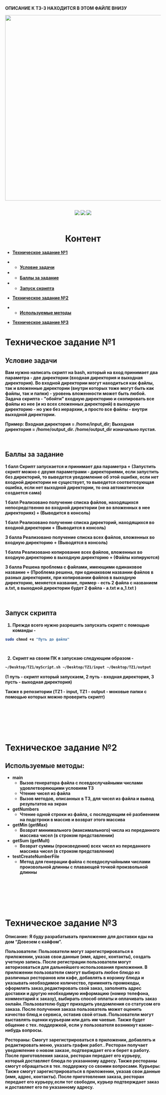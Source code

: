 <strong>ОПИСАНИЕ К ТЗ-3 НАХОДИТСЯ В ЭТОМ ФАЙЛЕ ВНИЗУ<stong/>


<p align="center"><img src="https://misterbant.ru/wp-content/uploads/2018/01/spanch-bob.png" width="600px"></p>
<br/>
<div align="center"><img src="https://img.shields.io/badge/don-paypal-yellow.svg"> 
                    <img src="https://img.shields.io/badge/don-patreon-yellow.svg">
                    <img src="https://img.shields.io/badge/don-liberapay-yellow.svg">
</div>

<br/>
<h1 align='center'>Контент</h1>

* [Техническое задание №1](#техническое-задание-1)
* * [Условие задачи](#условие-задачи)
* * [Баллы за задание](#баллы-за-задание)
* * [Запуск скрипта](#запуск-скрипта)

* [Техническое задание №2](#техническое-задание-2)
* * [Используемые методы](#используемые-методы)

* [Техническое задание №3](#техническое-задание-3)



# Техническое задание №1


## Условие задачи

Вам нужно написать скрипт на bash, который на вход принимает два параметра - две директории (входная директория и выходная директория). 
Во входной директории могут находиться как файлы, так и вложенные директории (внутри которых тоже могут быть как файлы, так и папки) - уровень вложенности может быть любой. 
Задача скрипта - "обойти" входную директорию и скопировать все файлы из нее (и из всех сложенных директорий) в выходную директорию - но уже без иерархии, а просто все файлы - внутри выходной директории.

Пример:
Входная директория = /home/input_dir; Выходная директория = /home/output_dir.
/home/output_dir изначально пустая.


<br/>



## Баллы за задание

1 балл Скрипт запускается и принимает два параметра + 
(Запустить скрипт можно с двумя параметрами - директориями, если запустить без директорий, то выведется уведомление об этой ошибке, если нет входной директории не существует, то выведется соответсвующая ошибка, если нет выходной директории, то она автоматически создается сама)

1 балл Реализовано получение списка файлов, находящихся непосредственно во входной директории (не во вложенных в нее директориях) +
(Выводится в консоль)

1 балл Реализовано получение списка директорий, находящихся во входной директории + 
(Выводится в консоль)

3 балла Реализовано получение списка всех файлов, вложенных во входную директорию +
(Выводятся в консоль)

1 балла Реализовано копирование всех файлов, вложенных во входную директорию в выходную директорию +
(Файлы копируются)

3 балла Решена проблема с файлами, имеющими одинаковое название + 
(Проблема решена, при одинаковом названии файлов в разных директориях, при копировании файлов в выходную директорию, меняется название, 
пример - есть 2 файла с названием a.txt, в выходной директории будет 2 файла - a.txt и a_1.txt )

<br/>


## Запуск скрипта

1. Прежде всего нужно разрешить запускать скрипт с помощью команды -
```sh
sudo chmod +x "Путь до файла"
```
<br/>

2. Скрипт на своем ПК я запускаю следующим образом -
```sh
~/Desktop/TZ1/myScript.sh ~/Desktop/TZ1/input ~/Desktop/TZ1/output
```
(1 путь - скрипт который запускаем, 2 путь - входная директория, 3 пусть - выходная директория)

Также в репозитории (TZ1 - input, TZ1 - output - моковые папки с помощью которых можно проверить скрипт)

<br/><br/><br/><br/><br/>

# Техническое задание №2
## Используемые методы:

- main
  - Вызов генератора файла с псевдослучайными числами удовлетворяющими условиям ТЗ
  - Чтение чисел из файла
  - Вызов методов, описанных в ТЗ, для чисел из файла и вывод результатов на экран
- getNumbers
  - Чтение одной строки из файла, с последующим её разбиением на подстроки в массив и возврат этого массива
- getMin (getMax)
  - Возврат минимального (максимального) числа из переданного массива чисел (в строком представлении)
- getSum (getMult)
  - Возврат суммы (произведения) всех чисел из переданного массива чисел (в строком представлении)
- testCreateNumberFile
  - Метод для генерации файла с псевдослучайными числами произвольной длинны с плавающей точкой произвольной длинны


<br/><br/><br/><br/><br/>

# Техническое задание №3

Описание:
Я буду разрабатывать приложение для доставки еды на дом <strong>“Довезем с кайфом”<strong/>.

<strong>Пользователи:<strong/>
Пользователи могут зарегистрироваться в приложении, указав свои данные (имя, адрес, контакты), создать учетную запись. После регистрации пользователи могут авторизоваться для дальнейшего использования приложения. В приложении пользователи смогут выбирать любое блюдо из различных ресторанов или кафе, добавлять в корзину блюда и указывать необходимое количество,  применять промокоды, оформлять заказ,редактировать свой заказ,  заполнять адрес доставки и другую необходимую информацию (номер телефона, комментарий к заказу), выбирать способ оплаты и оплачивать заказ онлайн. Пользователю будут приходить уведомления со статусом его заказа. После получения заказа пользователь может оценить качество блюд и сервиса, оставив свой отзыв. Пользователи могут выставлять оценки курьерам или дать им чаевые. Также будет общение с тех. поддержкой, если у пользователя возникнут какие-нибудь вопросы.

<strong>Рестораны:<strong/>
Смогут зарегистрироваться в приложении, добавлять и редактировать меню, указать график работ..  Ресторан получает уведомление о новом заказе, подтверждает его и берет в работу. После приготовления заказа, ресторан передает его курьеру, который доставляет блюда по указанному адресу. Также рестораны смогут обращаться в тех. поддержку со своими вопросами.
Курьеры: 
Также смогут зарегистрироваться в приложении, указав свои данные (имя, адрес, контакты). После приготовления заказа, ресторан передает его курьеру,если тот свободен, курьер подтверждает заказ и доставляет его по указанному адресу. 


